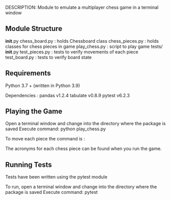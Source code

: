 DESCRIPTION: 
Module to emulate a multiplayer chess game in a terminal window


Module Structure
----------------

__init__.py
chess_board.py  : holds Chessboard class
chess_pieces.py : holds classes for chess pieces in game
play_chess.py   : script to play game
tests/
     __init__.py
     test_pieces.py : tests to verify movements of each piece
     test_board.py  : tests to verify board state


Requirements
-------------

Python 3.7 +  (written in Python 3.9)

Dependencies : pandas       v1.2.4
	       tabulate     v0.8.9
	       pytest       v6.2.3 


Playing the Game
-----------------
Open a terminal window and change into the directory where the package is saved
Execute command: python play_chess.py

To move each piece the command is : <piece acronym> <current piece position> <end piece position> 

The acronyms for each chess piece can be found when you run the game.


Running Tests
-------------
Tests have been written using the pytest module

To run, open a terminal window and change into the directory where the package is saved
Execute command: pytest

